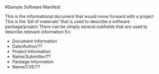 #Sample Software Manifest

This is the informational document that would move forward with a project
This is the ‘bill of materials’ that is used to describe a software package/project
There can be simply several subfields that are used to describe relevant information 
Ex:
 * Document Information 
  * Date/Author/??
 * Project Information 
  * Name/Submitter/??
 * Package Information 
  * Name/CVE/??
